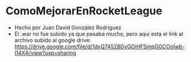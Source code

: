 # ComoMejorarEnRocketLeague
- Hecho por Juan David González Rodríguez
- El .war no fue subido ya que pesaba mucho, pero aqui esta el link al archivo subido al google drive: https://drive.google.com/file/d/1dyQ74528GyGOiHFSmpGGCOoIwb-I14XA/view?usp=sharing
